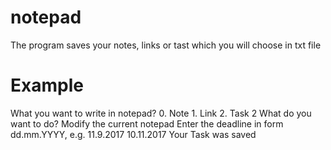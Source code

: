 # notepad

The program saves your notes, links or tast which you will choose in txt file

# Example

What you want to write in notepad?
	0. Note
	1. Link
	2. Task
2
What do you want to do?
Modify the current notepad
Enter the deadline in form dd.mm.YYYY, e.g. 11.9.2017
10.11.2017
Your Task was saved
